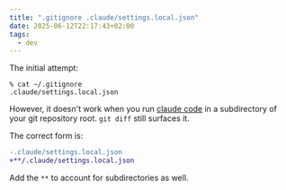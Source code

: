 ```yaml
---
title: ".gitignore .claude/settings.local.json"
date: 2025-06-12T22:17:43+02:00
tags:
  - dev
---
```


The initial attempt:

```shell
% cat ~/.gitignore
.claude/settings.local.json
```

However, it doesn't work when you run [claude
code](https://www.anthropic.com/claude-code) in a subdirectory of your git
repository root. `git diff` still surfaces it.

The correct form is:

```diff
-.claude/settings.local.json
+**/.claude/settings.local.json
```

Add the `**` to account for subdirectories as well.
